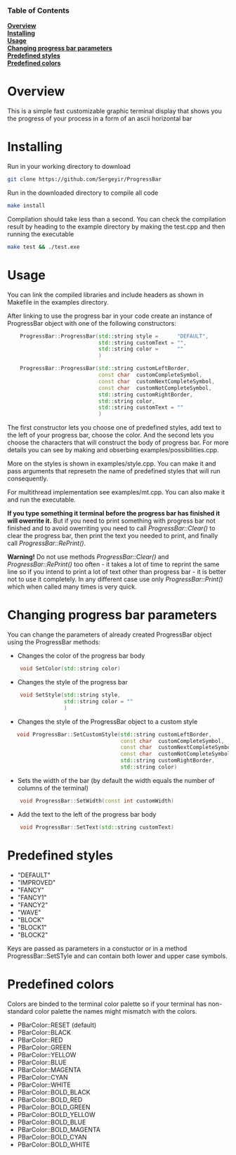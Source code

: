 ### Table of Contents  
**[Overview](#overview)**<br>
**[Installing](#installing)**<br>
**[Usage](#usage)**<br>
**[Changing progress bar parameters](#changing-progress-bar-parameters)**<br>
**[Predefined styles](#predefined-styles)**<br>
**[Predefined colors](#predefined-colors)**<br>

# Overview

This is a simple fast customizable graphic terminal display that shows you the progress of your process in a form of an ascii horizontal bar

# Installing

Run in your working directory to download

```sh
git clone https://github.com/Sergeyir/ProgressBar
```

Run in the downloaded directory to compile all code

```sh 
make install 
```

Compilation should take less than a second. You can check the compilation result by heading to the example directory by making the test.cpp and then running the executable

```sh
make test && ./test.exe
```

# Usage

You can link the compiled libraries and include headers as shown in Makefile in the examples directory. 

After linking to use the progress bar in your code create an instance of ProgressBar object with one of the following constructors:

```c++
    ProgressBar::ProgressBar(std::string style =      "DEFAULT", 
                             std::string customText = "", 
                             std::string color =      ""
                             )

    ProgressBar::ProgressBar(std::string customLeftBorder, 
                             const char  customCompleteSymbol, 
                             const char  customNextCompleteSymbol, 
                             const char  customNotCompleteSymbol,
                             std::string customRightBorder, 
                             std::string color, 
                             std::string customText = ""
                             )
```

The first constructor lets you choose one of predefined styles, add text to the left of your progress bar, choose the color. And the second lets you choose the characters that will construct the body of progress bar. For more details you can see by making and obserbing examples/possibilities.cpp.

More on the styles is shown in examples/style.cpp. You can make it and pass arguments that represetn the name of predefined styles that will run consequently.

For multithread implementation see examples/mt.cpp. You can also make it and run the executable.

**If you type something it terminal before the progress bar has finished it will owerrite it.** But if you need to print something with progress bar not finished and to avoid owerriting you need to call *ProgressBar::Clear()* to clear the progress bar, then print the text you needed to print, and finally call *ProgressBar::RePrint()*.

**Warning!** Do not use methods *ProgressBar::Clear()* and *ProgressBar::RePrint()* too often - it takes a lot of time to reprint the same line so if you intend to print a lot of text other than progress bar - it is better not to use it completely. In any different case use only *ProgressBar::Print()* which when called many times is very quick.

# Changing progress bar parameters

You can change the parameters of already created ProgressBar object using the ProgressBar methods:

- Changes the color of the progress bar body

```c++
	void SetColor(std::string color)
```

- Changes the style of the progress bar

```c++
	void SetStyle(std::string style, 
                  std::string color = ""
                  )
```
	
- Changes the style of the ProgressBar object to a custom style
```c++
   void ProgressBar::SetCustomStyle(std::string customLeftBorder, 
                                    const char  customCompleteSymbol, 
                                    const char  customNextCompleteSymbol, 
                                    const char  customNotCompleteSymbol,
                                    std::string customRightBorder, 
                                    std::string color)
```

- Sets the width of the bar (by default the width equals the number of columns of the terminal)
```c++
	void ProgressBar::SetWidth(const int customWidth)
```

- Add the text to the left of the progress bar body
```c++
	void ProgressBar::SetText(std::string customText)
```

# Predefined styles

- "DEFAULT"
- "IMPROVED"
- "FANCY"
- "FANCY1"
- "FANCY2"
- "WAVE"
- "BLOCK"
- "BLOCK1"
- "BLOCK2"

Keys are passed as parameters in a constuctor or in a method ProgressBar::SetSTyle and can contain both lower and upper case symbols.

# Predefined colors

Colors are binded to the terminal color palette so if your terminal has non-standard color palette the names might mismatch with the colors.

- PBarColor::RESET (default)
- PBarColor::BLACK
- PBarColor::RED
- PBarColor::GREEN
- PBarColor::YELLOW
- PBarColor::BLUE
- PBarColor::MAGENTA
- PBarColor::CYAN
- PBarColor::WHITE
- PBarColor::BOLD_BLACK
- PBarColor::BOLD_RED
- PBarColor::BOLD_GREEN
- PBarColor::BOLD_YELLOW
- PBarColor::BOLD_BLUE
- PBarColor::BOLD_MAGENTA
- PBarColor::BOLD_CYAN
- PBarColor::BOLD_WHITE
